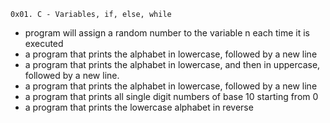 	0x01. C - Variables, if, else, while
+ program will assign a random number to the variable n each time it is executed
+  a program that prints the alphabet in lowercase, followed by a new line
+  a program that prints the alphabet in lowercase, and then in uppercase, followed by a new line.
+  a program that prints the alphabet in lowercase, followed by a new line
+  a program that prints all single digit numbers of base 10 starting from 0
+  a program that prints the lowercase alphabet in reverse
